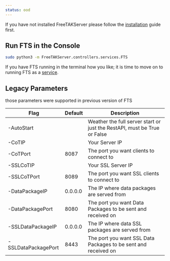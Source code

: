 ```yaml
---
status: ood
---
```


If you have not installed FreeTAKServer please follow the [installation](../Installation/platform/Linux/installation_vm) guide first.


## Run FTS in the Console

```bash
sudo python3 -m FreeTAKServer.controllers.services.FTS
```
If you have FTS running in the terminal how you like;
it is time to move on to running FTS as a [service](Service.md).

## Legacy Parameters
those parameters were supported in previous version of FTS

| Flag                | Default | Description                                                              |
|---------------------|---------|--------------------------------------------------------------------------|
| -AutoStart          |         | Weather the full server start or just the RestAPI, must be True or False |
| -CoTIP              |         | Your Server IP                                                           |
| -CoTPort            | 8087    | The port you want clients to connect to                                  |
| -SSLCoTIP           |         | Your SSL Server IP                                                       |
| -SSLCoTPort         | 8089    | The port you want SSL clients to connect to                              |
| -DataPackageIP      | 0.0.0.0 | The IP where data packages are served from                               |
| -DataPackagePort    | 8080    | The port you want Data Packages to be sent and received on               |
| -SSLDataPackageIP   | 0.0.0.0 | The IP where data SSL packages are served from                           |
| -SSLDataPackagePort | 8443    | The port you want SSL Data Packages to be sent and received on           |

